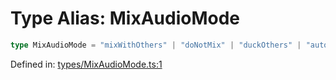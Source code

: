 # Type Alias: MixAudioMode

```ts
type MixAudioMode = "mixWithOthers" | "doNotMix" | "duckOthers" | "auto";
```

Defined in: [types/MixAudioMode.ts:1](https://github.com/TheWidlarzGroup/react-native-video/blob/1403959cf63e77ce519800110e1872cc843e5d0f/packages/react-native-video/src/core/types/MixAudioMode.ts#L1)
